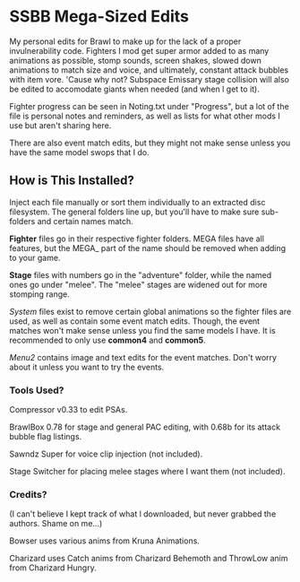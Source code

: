 # SSBB Mega-Sized Edits

My personal edits for Brawl to make up for the lack of a proper invulnerability code. Fighters I mod get super armor added to as many animations as possible, stomp sounds, screen shakes, slowed down animations to match size and voice, and ultimately, constant attack bubbles with item vore. 'Cause why not? Subspace Emissary stage collision will also be edited to accomodate giants when needed (and when l get to it).

Fighter progress can be seen in Noting.txt under "Progress", but a lot of the file is personal notes and reminders, as well as lists for what other mods I use but aren't sharing here.

There are also event match edits, but they might not make sense unless you have the same model swops that I do.

## How is This Installed?

Inject each file manually or sort them individually to an extracted disc filesystem. The general folders line up, but you'll have to make sure sub-folders and certain names match.

**Fighter** files go in their respective fighter folders. MEGA files have all features, but the MEGA_ part of the name should be removed when adding to your game.

**Stage** files with numbers go in the "adventure" folder, while the named ones go under "melee". The "melee" stages are widened out for more stomping range.

*System* files exist to remove certain global animations so the fighter files are used, as well as contain some event match edits. Though, the event matches won't make sense unless you find the same models I have. It is recommended to only use **common4** and **common5**.

*Menu2* contains image and text edits for the event matches. Don't worry about it unless you want to try the events.

### Tools Used?

Compressor v0.33 to edit PSAs.

BrawlBox 0.78 for stage and general PAC editing, with 0.68b for its attack bubble flag listings.

Sawndz Super for voice clip injection (not included).

Stage Switcher for placing melee stages where I want them (not included).

### Credits?

(I can't believe I kept track of what l downloaded, but never grabbed the authors. Shame on me...)

Bowser uses various anims from Kruna Animations.

Charizard uses Catch anims from Charizard Behemoth and ThrowLow anim from Charizard Hungry.

